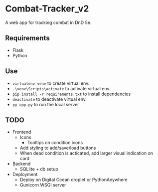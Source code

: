 # Combat-Tracker_v2

A web app for tracking combat in DnD 5e.

## Requirements
- Flask
- Python

## Use
- ```virtualenv venv``` to create virtual env.
- ```.\venv\Scripts\activate``` to activate virtual env.
- ```pip install -r requirements.txt``` to install dependencies
- ```deactivate``` to deactivate virtual env.
- ```py app.py``` to run the local server

## TODO

- Frontend
    - Icons
        - Tooltips on condition icons
    - Add styling to add/save/load buttons
    - When dead condition is acticated, add larger visual indication on card
- Backend
    - SQLlite + db setup
- Deployment
    - Deploy on Digital Ocean droplet or PythonAnywhere
    - Gunicorn WSGI server
